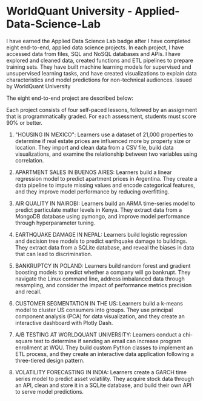 # WorldQuant University - Applied-Data-Science-Lab
I have earned the Applied Data Science Lab badge after I have completed eight end-to-end, applied data science projects. 
In each project, I have accessed data from files, SQL and NoSQL databases and APIs. I have explored and cleaned data, created functions and ETL pipelines to prepare training sets. They have built machine learning models for supervised and unsupervised learning tasks, and have created visualizations to explain data characteristics and model predictions for non-technical audiences.
Issued by WorldQuant University

The eight end-to-end project are described below:

Each project consists of four self-paced lessons, followed by an assignment that is programmatically graded. For each assessment, students must score 90% or better.

1. "HOUSING IN MEXICO": Learners use a dataset of 21,000 properties to determine if real estate prices are influenced more by property size or location. They import and clean data from a CSV file, build data visualizations, and examine the relationship between two variables using correlation.
   
2. APARTMENT SALES IN BUENOS AIRES: Learners build a linear regression model to predict apartment prices in Argentina. They create a data pipeline to impute missing values and encode categorical features, and they improve model performance by reducing overfitting.
   
3. AIR QUALITY IN NAIROBI: Learners build an ARMA time-series model to predict particulate matter levels in Kenya. They extract data from a MongoDB database using pymongo, and improve model performance through hyperparameter tuning.
   
4. EARTHQUAKE DAMAGE IN NEPAL: Learners build logistic regression and decision tree models to predict earthquake damage to buildings. They extract data from a SQLite database, and reveal the biases in data that can lead to discrimination.
   
5. BANKRUPTCY IN POLAND: Learners build random forest and gradient boosting models to predict whether a company will go bankrupt. They navigate the Linux command line, address imbalanced data through resampling, and consider the impact of performance metrics precision and recall.
   
6. CUSTOMER SEGMENTATION IN THE US: Learners build a k-means model to cluster US consumers into groups. They use principal component analysis (PCA) for data visualization, and they create an interactive dashboard with Plotly Dash.
   
7. A/B TESTING AT WORLDQUANT UNIVERSITY: Learners conduct a chi-square test to determine if sending an email can increase program enrollment at WQU. They build custom Python classes to implement an ETL process, and they create an interactive data application following a three-tiered design pattern.
     
8. VOLATILITY FORECASTING IN INDIA: Learners create a GARCH time series model to predict asset volatility. They acquire stock data through an API, clean and store it in a SQLite database, and build their own API to serve model predictions.

